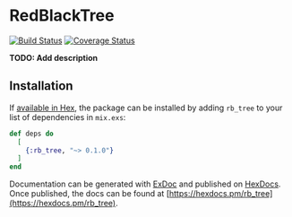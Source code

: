# RedBlackTree

[![Build Status](https://travis-ci.com/herbstrith/rb_tree.svg?branch=master)](https://travis-ci.com/herbstrith/rb_tree)
[![Coverage Status](https://coveralls.io/repos/github/herbstrith/rb_tree/badge.svg?branch=master)](https://coveralls.io/github/herbstrith/rb_tree?branch=master)

**TODO: Add description**

## Installation

If [available in Hex](https://hex.pm/docs/publish), the package can be installed
by adding `rb_tree` to your list of dependencies in `mix.exs`:

```elixir
def deps do
  [
    {:rb_tree, "~> 0.1.0"}
  ]
end
```

Documentation can be generated with [ExDoc](https://github.com/elixir-lang/ex_doc)
and published on [HexDocs](https://hexdocs.pm). Once published, the docs can
be found at [https://hexdocs.pm/rb_tree](https://hexdocs.pm/rb_tree).

